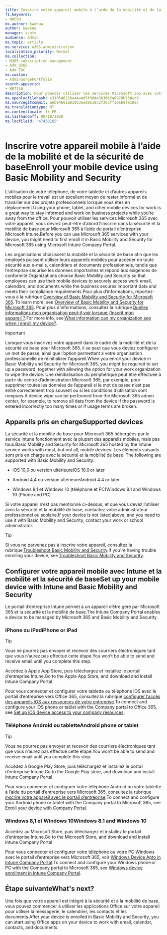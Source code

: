 ```yaml
---
title: Inscrire votre appareil mobile à l’aide de la mobilité et de la sécurité de base
f1.keywords:
- NOCSH
ms.author: kwekua
author: kwekua
manager: scotv
audience: Admin
ms.topic: article
ms.service: o365-administration
localization_priority: Normal
ms.collection:
- M365-subscription-management
- Adm_O365
- Adm_TOC
ms.custom:
- AdminSurgePortfolio
search.appverid:
- MET150
description: Pour pouvoir utiliser les services Microsoft 365 avec votre appareil, vous devrez peut-être d’abord l’inscrire dans la sécurité et la mobilité de base pour Microsoft 365.
ms.openlocfilehash: e31054621ba44a4d5f08de9b366fa0978b738cd9
ms.sourcegitcommit: aeb94601a81db3ead8610c2f36cff30eb9fe10e7
ms.translationtype: MT
ms.contentlocale: fr-FR
ms.lasthandoff: 09/10/2020
ms.locfileid: "47430165"
---
```

# <a name="enroll-your-mobile-device-using-basic-mobility-and-security"></a><span data-ttu-id="5b3c8-103">Inscrire votre appareil mobile à l’aide de la mobilité et de la sécurité de base</span><span class="sxs-lookup"><span data-stu-id="5b3c8-103">Enroll your mobile device using Basic Mobility and Security</span></span>

<span data-ttu-id="5b3c8-104">L’utilisation de votre téléphone, de votre tablette et d’autres appareils mobiles pour le travail est un excellent moyen de rester informé et de travailler sur des projets professionnels lorsque vous êtes en déplacement.</span><span class="sxs-lookup"><span data-stu-id="5b3c8-104">Using your phone, tablet, and other mobile devices for work is a great way to stay informed and work on business projects while you’re away from the office.</span></span> <span data-ttu-id="5b3c8-105">Pour pouvoir utiliser les services Microsoft 365 avec votre appareil, vous devrez peut-être d’abord l’inscrire dans la sécurité et la mobilité de base pour Microsoft 365 à l’aide du portail d’entreprise Microsoft Intune.</span><span class="sxs-lookup"><span data-stu-id="5b3c8-105">Before you can use Microsoft 365 services with your device, you might need to first enroll it in Basic Mobility and Security for Microsoft 365 using Microsoft Intune Company Portal.</span></span>

<span data-ttu-id="5b3c8-106">Les organisations choisissent la mobilité et la sécurité de base afin que les employés puissent utiliser leurs appareils mobiles pour accéder en toute sécurité aux e-mails, calendriers et documents professionnels, tandis que l’entreprise sécurise les données importantes et répond aux exigences de conformité.</span><span class="sxs-lookup"><span data-stu-id="5b3c8-106">Organizations choose Basic Mobility and Security so that employees can use their mobile devices to securely access work email, calendars, and documents while the business secures important data and meets their compliance requirements.</span></span><span data-ttu-id="5b3c8-107">Pour plus d’informations, reportez-vous à la rubrique [Overview of Basic Mobility and Security for Microsoft 365](overview.md).</span><span class="sxs-lookup"><span data-stu-id="5b3c8-107"> To learn more, see [Overview of Basic Mobility and Security for Microsoft 365](overview.md).</span></span> <span data-ttu-id="5b3c8-108">Pour plus d’informations, consultez la rubrique [Quelles informations mon organisation peut-il voir lorsque j’inscrit mon appareil ?](https://docs.microsoft.com/intune-user-help/what-info-can-your-company-see-when-you-enroll-your-device-in-intune).</span><span class="sxs-lookup"><span data-stu-id="5b3c8-108">For more info, see [What information can my organization see when I enroll my device?](https://docs.microsoft.com/intune-user-help/what-info-can-your-company-see-when-you-enroll-your-device-in-intune).</span></span>

>[!IMPORTANT] 
><span data-ttu-id="5b3c8-109">Lorsque vous inscrivez votre appareil dans le cadre de la mobilité et de la sécurité de base pour Microsoft 365, il se peut que vous deviez configurer un mot de passe, ainsi que l’option permettant à votre organisation professionnelle de réinitialiser l’appareil.</span><span class="sxs-lookup"><span data-stu-id="5b3c8-109">When you enroll your device in Basic Mobility and Security for Microsoft 365, you might be required to set up a password, together with allowing the option for your work organization to wipe the device.</span></span> <span data-ttu-id="5b3c8-110">Une réinitialisation du périphérique peut être effectuée à partir du centre d’administration Microsoft 365, par exemple, pour supprimer toutes les données de l’appareil si le mot de passe n’est pas entré correctement trop souvent ou si les conditions d’utilisation sont rompues.</span><span class="sxs-lookup"><span data-stu-id="5b3c8-110">A device wipe can be performed from the Microsoft 365 admin center, for example, to remove all data from the device if the password is entered incorrectly too many times or if usage terms are broken.</span></span>

## <a name="supported-devices"></a><span data-ttu-id="5b3c8-111">Appareils pris en charge</span><span class="sxs-lookup"><span data-stu-id="5b3c8-111">Supported devices</span></span>

<span data-ttu-id="5b3c8-112">La sécurité et la mobilité de base pour Microsoft 365 hébergées par le service Intune fonctionnent avec la plupart des appareils mobiles, mais pas tous.</span><span class="sxs-lookup"><span data-stu-id="5b3c8-112">Basic Mobility and Security for Microsoft 365 hosted by the Intune service works with most, but not all, mobile devices.</span></span> <span data-ttu-id="5b3c8-113">Les éléments suivants sont pris en charge avec la sécurité et la mobilité de base :</span><span class="sxs-lookup"><span data-stu-id="5b3c8-113">The following are supported with Basic Mobility and Security:</span></span>

- <span data-ttu-id="5b3c8-114">iOS 10,0 ou version ultérieure</span><span class="sxs-lookup"><span data-stu-id="5b3c8-114">iOS 10.0 or later</span></span>
    
- <span data-ttu-id="5b3c8-115">Android 4,4 ou version ultérieure</span><span class="sxs-lookup"><span data-stu-id="5b3c8-115">Android 4.4 or later</span></span>
    
- <span data-ttu-id="5b3c8-116">Windows 8,1 et Windows 10 (téléphone et PC)</span><span class="sxs-lookup"><span data-stu-id="5b3c8-116">Windows 8.1 and Windows 10 (Phone and PC)</span></span>
    
<span data-ttu-id="5b3c8-117">Si votre appareil n’est pas mentionné ci-dessus, et que vous devez l’utiliser avec la sécurité et la mobilité de base, contactez votre administrateur professionnel ou scolaire.</span><span class="sxs-lookup"><span data-stu-id="5b3c8-117">If your device is not listed above, and you need to use it with Basic Mobility and Security, contact your work or school administrator.</span></span>

>[!TIP] 
><span data-ttu-id="5b3c8-118">Si vous ne parvenez pas à inscrire votre appareil, consultez la rubrique [Troubleshoot Basic Mobility and Security](troubleshoot.md).</span><span class="sxs-lookup"><span data-stu-id="5b3c8-118">If you're having trouble enrolling your device, see [Troubleshoot Basic Mobility and Security](troubleshoot.md).</span></span>

## <a name="set-up-your-mobile-device-with-intune-and-basic-mobility-and-security"></a><span data-ttu-id="5b3c8-119">Configurer votre appareil mobile avec Intune et la mobilité et la sécurité de base</span><span class="sxs-lookup"><span data-stu-id="5b3c8-119">Set up your mobile device with Intune and Basic Mobility and Security</span></span>

<span data-ttu-id="5b3c8-120">Le portail d’entreprise Intune permet à un appareil d’être géré par Microsoft 365 et la sécurité et la mobilité de base.</span><span class="sxs-lookup"><span data-stu-id="5b3c8-120">The Intune Company Portal enables a device to be managed by Microsoft 365 and Basic Mobility and Security.</span></span>

### <a name="iphone-or-ipad"></a><span data-ttu-id="5b3c8-121">iPhone ou iPad</span><span class="sxs-lookup"><span data-stu-id="5b3c8-121">iPhone or iPad</span></span>

>[!TIP]
><span data-ttu-id="5b3c8-122">Vous ne pourrez pas envoyer et recevoir des courriers électroniques tant que vous n’aurez pas effectué cette étape.</span><span class="sxs-lookup"><span data-stu-id="5b3c8-122">You won’t be able to send and receive email until you complete this step.</span></span>

<span data-ttu-id="5b3c8-123">Accédez à Apple App Store, puis téléchargez et installez le portail d’entreprise Intune.</span><span class="sxs-lookup"><span data-stu-id="5b3c8-123">Go to the Apple App Store, and download and install Intune Company Portal.</span></span>

<span data-ttu-id="5b3c8-124">Pour vous connecter et configurer votre tablette ou téléphone iOS avec le portail d’entreprise vers Office 365, consultez la rubrique [configurer l’accès des appareils iOS aux ressources de votre entreprise](https://go.microsoft.com/fwlink/?linkid=875316).</span><span class="sxs-lookup"><span data-stu-id="5b3c8-124">To connect and configure your iOS phone or tablet with the Company portal to Office 365, see [Set up iOS device access to your company resources](https://go.microsoft.com/fwlink/?linkid=875316).</span></span>

### <a name="android-phone-or-tablet"></a><span data-ttu-id="5b3c8-125">Téléphone Android ou tablette</span><span class="sxs-lookup"><span data-stu-id="5b3c8-125">Android phone or tablet</span></span>

>[!TIP]
><span data-ttu-id="5b3c8-126">Vous ne pourrez pas envoyer et recevoir des courriers électroniques tant que vous n’aurez pas effectué cette étape.</span><span class="sxs-lookup"><span data-stu-id="5b3c8-126">You won’t be able to send and receive email until you complete this step.</span></span>

<span data-ttu-id="5b3c8-127">Accédez à Google Play Store, puis téléchargez et installez le portail d’entreprise Intune.</span><span class="sxs-lookup"><span data-stu-id="5b3c8-127">Go to the Google Play store, and download and install Intune Company Portal.</span></span>

<span data-ttu-id="5b3c8-128">Pour vous connecter et configurer votre téléphone Android ou votre tablette à l’aide du portail d’entreprise vers Microsoft 365, consultez la rubrique [inscrire votre appareil avec le portail d’entreprise](https://go.microsoft.com/fwlink/?linkid=875317).</span><span class="sxs-lookup"><span data-stu-id="5b3c8-128">To connect and configure your Android phone or tablet with the Company portal to Microsoft 365, see [Enroll your device with Company Portal](https://go.microsoft.com/fwlink/?linkid=875317).</span></span>

### <a name="windows-81-and-windows-10"></a><span data-ttu-id="5b3c8-129">Windows 8,1 et Windows 10</span><span class="sxs-lookup"><span data-stu-id="5b3c8-129">Windows 8.1 and Windows 10</span></span>

<span data-ttu-id="5b3c8-130">Accédez au Microsoft Store, puis téléchargez et installez le portail d’entreprise Intune.</span><span class="sxs-lookup"><span data-stu-id="5b3c8-130">Go to the Microsoft Store, and download and install Intune Company Portal</span></span>

<span data-ttu-id="5b3c8-131">Pour vous connecter et configurer votre téléphone ou votre PC Windows avec le portail d’entreprise vers Microsoft 365, voir [Windows Device Apto in Intune Company Portal](https://docs.microsoft.com/intune-user-help/windows-enrollment-company-portal).</span><span class="sxs-lookup"><span data-stu-id="5b3c8-131">To connect and configure your Windows phone or PC with the Company portal to Microsoft 365, see [Windows device enrollment in Intune Company Portal](https://docs.microsoft.com/intune-user-help/windows-enrollment-company-portal).</span></span>

## <a name="whats-next"></a><span data-ttu-id="5b3c8-132">Étape suivante</span><span class="sxs-lookup"><span data-stu-id="5b3c8-132">What's next?</span></span>

<span data-ttu-id="5b3c8-133">Une fois que votre appareil est intégré à la sécurité et à la mobilité de base, vous pouvez commencer à utiliser les applications Office sur votre appareil pour utiliser la messagerie, le calendrier, les contacts et les documents.</span><span class="sxs-lookup"><span data-stu-id="5b3c8-133">After your device is enrolled in Basic Mobility and Security, you can start using Office apps on your device to work with email, calendar, contacts, and documents.</span></span>